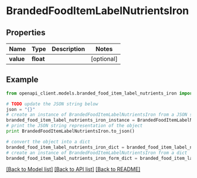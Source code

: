 # BrandedFoodItemLabelNutrientsIron


## Properties

Name | Type | Description | Notes
------------ | ------------- | ------------- | -------------
**value** | **float** |  | [optional] 

## Example

```python
from openapi_client.models.branded_food_item_label_nutrients_iron import BrandedFoodItemLabelNutrientsIron

# TODO update the JSON string below
json = "{}"
# create an instance of BrandedFoodItemLabelNutrientsIron from a JSON string
branded_food_item_label_nutrients_iron_instance = BrandedFoodItemLabelNutrientsIron.from_json(json)
# print the JSON string representation of the object
print BrandedFoodItemLabelNutrientsIron.to_json()

# convert the object into a dict
branded_food_item_label_nutrients_iron_dict = branded_food_item_label_nutrients_iron_instance.to_dict()
# create an instance of BrandedFoodItemLabelNutrientsIron from a dict
branded_food_item_label_nutrients_iron_form_dict = branded_food_item_label_nutrients_iron.from_dict(branded_food_item_label_nutrients_iron_dict)
```
[[Back to Model list]](../README.md#documentation-for-models) [[Back to API list]](../README.md#documentation-for-api-endpoints) [[Back to README]](../README.md)


